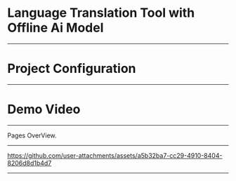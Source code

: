 # Language Translation Tool with Offline Ai Model
_______________________________________________

# Project Configuration 

_______________________________________________

# Demo Video
_____________________________________________
Pages OverView.
______________________________________________
https://github.com/user-attachments/assets/a5b32ba7-cc29-4910-8404-8206d8d1b4d7
______________________________________________
